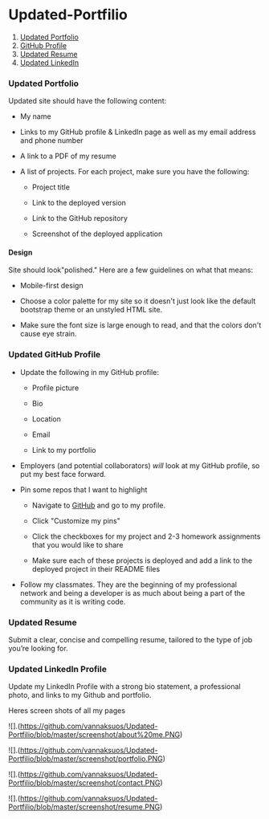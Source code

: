 # Updated-Portfilio

1. [Updated Portfolio](#updated-portfolio)
2. [GitHub Profile](#updated-github-profile)
3. [Updated Resume](#updated-resume)
4. [Updated LinkedIn](#updated-linkedin)

### Updated Portfolio

 Updated site should have the following content:

* My name

* Links to my GitHub profile & LinkedIn page as well as my email address and phone number

* A link to a PDF of my resume

* A list of projects. For each project, make sure you have the following:

  * Project title

  * Link to the deployed version

  * Link to the GitHub repository

  * Screenshot of the deployed application


#### Design

 Site should look"polished." Here are a few guidelines on what that means:

* Mobile-first design

* Choose a color palette for my site so it doesn't just look like
the default bootstrap theme or an unstyled HTML site.

* Make sure the font size is large enough to read, and that the colors don't cause eye strain.


### Updated GitHub Profile 

* Update the following in my GitHub profile: 

    * Profile picture

    * Bio

    * Location

    * Email

    * Link to my portfolio

* Employers (and potential collaborators) _will_ look at my GitHub profile, so put my best face forward. 

* Pin some repos that I want to highlight

  * Navigate to [GitHub](https://github.com/) and go to my profile.

  * Click "Customize my pins"

  * Click the checkboxes for my project and 2-3 homework assignments that you would like to share

  * Make sure each of these projects is deployed and add a link to the deployed project in their README files

* Follow my classmates. They are the beginning of my professional network and being a developer is as much about being a part of the community as it is writing code. 


### Updated Resume 

Submit a clear, concise and compelling resume, tailored to the type of job you’re looking for.


### Updated LinkedIn Profile 

Update my LinkedIn Profile with a strong bio statement, a professional photo, and links to my Github and portfolio.


Heres screen shots of all my pages


![].(https://github.com/vannaksuos/Updated-Portfilio/blob/master/screenshot/about%20me.PNG)

![].(https://github.com/vannaksuos/Updated-Portfilio/blob/master/screenshot/portfolio.PNG)

![].(https://github.com/vannaksuos/Updated-Portfilio/blob/master/screenshot/contact.PNG)

![].(https://github.com/vannaksuos/Updated-Portfilio/blob/master/screenshot/resume.PNG)
